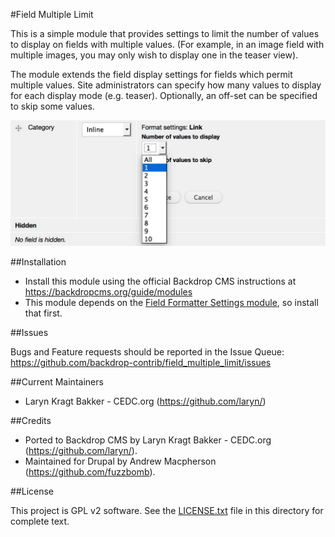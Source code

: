 #Field Multiple Limit

This is a simple module that provides settings to limit the number of values to 
display on fields with multiple values. (For example, in an image field
with multiple images, you may only wish to display one in the teaser view).

The module extends the field display settings for fields which permit multiple 
values. Site administrators can specify how many values to display for each 
display mode (e.g. teaser). Optionally, an off-set can be specified to skip 
some values. 

![Field Multiple Limit](images/field_multiple_limit.jpg "Field Multiple Limit example")

##Installation

- Install this module using the official Backdrop CMS instructions at
  https://backdropcms.org/guide/modules
- This module depends on the [Field Formatter Settings module](https://github.com/backdrop-contrib/field_formatter_settings), 
  so install that first.

##Issues

Bugs and Feature requests should be reported in the Issue Queue:
https://github.com/backdrop-contrib/field_multiple_limit/issues

##Current Maintainers

- Laryn Kragt Bakker - CEDC.org (https://github.com/laryn/)

##Credits

- Ported to Backdrop CMS by Laryn Kragt Bakker - CEDC.org (https://github.com/laryn/).
- Maintained for Drupal by Andrew Macpherson (https://github.com/fuzzbomb).

##License

This project is GPL v2 software. See the [LICENSE.txt](LICENSE.txt) file in this directory for
complete text.
